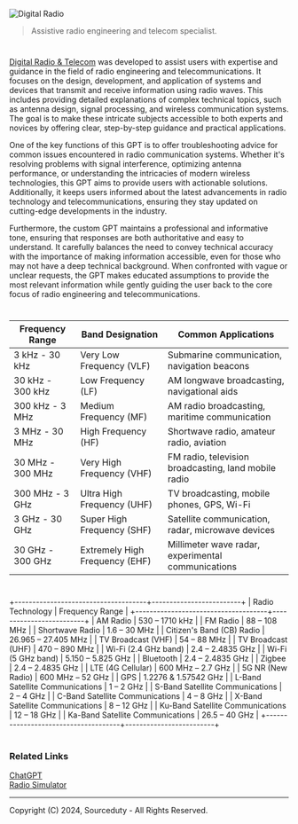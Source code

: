 ![Digital Radio](https://github.com/user-attachments/assets/5822d547-9aac-40c4-8bdc-325dc15fa689)

> Assistive radio engineering and telecom specialist.

#

[Digital Radio & Telecom](https://chatgpt.com/g/g-Ns40SgI8f-digital-radio-telecom) was developed to assist users with expertise and guidance in the field of radio engineering and telecommunications. It focuses on the design, development, and application of systems and devices that transmit and receive information using radio waves. This includes providing detailed explanations of complex technical topics, such as antenna design, signal processing, and wireless communication systems. The goal is to make these intricate subjects accessible to both experts and novices by offering clear, step-by-step guidance and practical applications.

One of the key functions of this GPT is to offer troubleshooting advice for common issues encountered in radio communication systems. Whether it's resolving problems with signal interference, optimizing antenna performance, or understanding the intricacies of modern wireless technologies, this GPT aims to provide users with actionable solutions. Additionally, it keeps users informed about the latest advancements in radio technology and telecommunications, ensuring they stay updated on cutting-edge developments in the industry.

Furthermore, the custom GPT maintains a professional and informative tone, ensuring that responses are both authoritative and easy to understand. It carefully balances the need to convey technical accuracy with the importance of making information accessible, even for those who may not have a deep technical background. When confronted with vague or unclear requests, the GPT makes educated assumptions to provide the most relevant information while gently guiding the user back to the core focus of radio engineering and telecommunications.

#

| Frequency Range    | Band Designation               | Common Applications                                  |
|--------------------|--------------------------------|------------------------------------------------------|
| 3 kHz - 30 kHz     | Very Low Frequency (VLF)       | Submarine communication, navigation beacons          |
| 30 kHz - 300 kHz   | Low Frequency (LF)             | AM longwave broadcasting, navigational aids          |
| 300 kHz - 3 MHz    | Medium Frequency (MF)          | AM radio broadcasting, maritime communication        |
| 3 MHz - 30 MHz     | High Frequency (HF)            | Shortwave radio, amateur radio, aviation             |
| 30 MHz - 300 MHz   | Very High Frequency (VHF)      | FM radio, television broadcasting, land mobile radio |
| 300 MHz - 3 GHz    | Ultra High Frequency (UHF)     | TV broadcasting, mobile phones, GPS, Wi-Fi           |
| 3 GHz - 30 GHz     | Super High Frequency (SHF)     | Satellite communication, radar, microwave devices    |
| 30 GHz - 300 GHz   | Extremely High Frequency (EHF) | Millimeter wave radar, experimental communications   |

#

+-------------------------------------+-------------------------+
| Radio Technology                    | Frequency Range         |
+-------------------------------------+-------------------------+
| AM Radio                            | 530 – 1710 kHz          |
| FM Radio                            | 88 – 108 MHz            |
| Shortwave Radio                     | 1.6 – 30 MHz            |
| Citizen's Band (CB) Radio           | 26.965 – 27.405 MHz     |
| TV Broadcast (VHF)                  | 54 – 88 MHz             |
| TV Broadcast (UHF)                  | 470 – 890 MHz           |
| Wi-Fi (2.4 GHz band)                | 2.4 – 2.4835 GHz        |
| Wi-Fi (5 GHz band)                  | 5.150 – 5.825 GHz       |
| Bluetooth                           | 2.4 – 2.4835 GHz        |
| Zigbee                              | 2.4 – 2.4835 GHz        |
| LTE (4G Cellular)                   | 600 MHz – 2.7 GHz       |
| 5G NR (New Radio)                   | 600 MHz – 52 GHz        |
| GPS                                 | 1.2276 & 1.57542 GHz    |
| L-Band Satellite Communications     | 1 – 2 GHz               |
| S-Band Satellite Communications     | 2 – 4 GHz               |
| C-Band Satellite Communications     | 4 – 8 GHz               |
| X-Band Satellite Communications     | 8 – 12 GHz              |
| Ku-Band Satellite Communications    | 12 – 18 GHz             |
| Ka-Band Satellite Communications    | 26.5 – 40 GHz           |
+-------------------------------------+-------------------------+

#
### Related Links

[ChatGPT](https://github.com/sourceduty/ChatGPT)
<br>
[Radio Simulator](https://github.com/sourceduty/Radio_Simulator)

***
Copyright (C) 2024, Sourceduty - All Rights Reserved.
